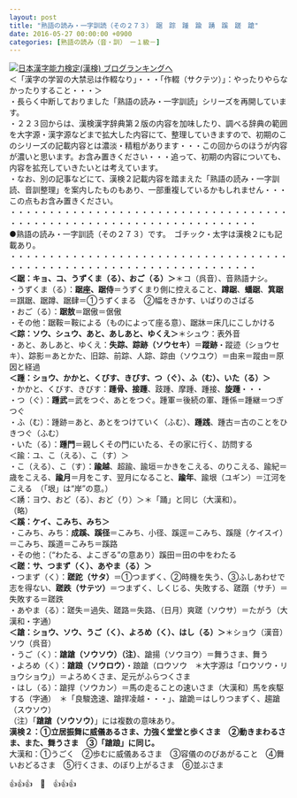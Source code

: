 ```yaml
---
layout: post
title: "熟語の読み・一字訓読（その２７３）　踞　踪　踵　踰　踴　蹊　蹉　蹌"
date: 2016-05-27 00:00:00 +0900
categories: [熟語の読み（音・訓）　ー１級－]
---
```


[![](/syuusyuu9701/assets/images/熟語の読み・一字訓読（その２７３）-踞-踪-踵-踰-踴-蹊-蹉-蹌-br_c_3028_1.gif)](http://blog.with2.net/link.php?1659096:3028 "日本漢字能力検定(漢検) ブログランキングへ")[日本漢字能力検定(漢検) ブログランキングへ](http://blog.with2.net/link.php?1659096:3028)  
＜「漢字の学習の大禁忌は作輟なり」・・・「作輟（サクテツ）」：やったりやらなかったりすること・・・＞  
・長らく中断しておりました「熟語の読み・一字訓読」シリーズを再開しています。  
・２２３回からは、漢検漢字辞典第２版の内容を加味したり、調べる辞典の範囲を大字源・漢字源などまで拡大した内容にて、整理していきますので、初期のこのシリーズの記載内容とは濃淡・精粗があります・・・この回からのほうが内容が濃いと思います。お含み置きください・・・追って、初期の内容についても、内容を拡充していきたいとは考えています。  
・なお、別の記事などにて、漢検２記載内容を踏まえた「熟語の読み・一字訓読、音訓整理」を案内したものもあり、一部重複しているかもしれません・・・この点もお含み置きください。  
・・・・・・・・・・・・・・・・・・・・・・・・・・・・・・・・・・・・・・・・・・・・・・・・・・・・・・・・・・・・・・・・・・・・  
●熟語の読み・一字訓読（その２７３）です。　ゴチック・太字は漢検２にも記載あり。  
・・・・・・・・・・・・・・・・・・・・・・・・・・・・・・・・・・・・・・・・・・・・・・・・・・・・・・・・・・・・・・・・・・・・  
**＜踞：キョ、コ、うずくま（る）、おご（る）＞**＊コ（呉音）、音熟語ナシ。  
・うずくま（る）：**踞座、踞侍**＝うずくまり側に控えること、**蹲踞**、**蟠踞**、**箕踞**＝踑踞、踞蹲、踞肆＝①うずくまる　②幅をきかす、いばりのさばる  
・おご（る）：**踞敖**＝踞傲＝倨傲  
・その他：踞鞍＝鞍による（ものによって座る意）、踞牀＝床几にこしかける  
**＜踪：ソウ、シュウ、あと、あしあと、ゆくえ＞**＊シュウ：表外音  
・あと、あしあと、ゆくえ：**失踪、踪跡（ソウセキ）**＝**蹤跡**・蹤迹（ショウセキ）、踪影＝あとかた、旧踪、前踪、人踪、踪由（ソウユウ）＝由来＝蹤由＝原因と経過  
**＜踵：ショウ、かかと、くびす、きびす、つ（ぐ）、ふ（む）、いた（る）＞**  
・かかと、くびす、きびす：**踵骨、接踵**、跂踵、摩踵、踵接、**旋踵**・・・  
・つ（ぐ）：**踵武**＝武をつぐ、あとをつぐ。踵軍＝後続の軍、踵係＝踵継＝つぎつぐ  
・ふ（む）：踵跡＝あと、あとをつけていく（ふむ）、**踵践**、踵古＝古のことをひきつぐ（ふむ）  
・いた（る）：**踵門**＝親しくその門にいたる、その家に行く、訪問する  
＜踰：ユ、こ（える）、こ（す）＞  
・こ（える）、こ（す）：**踰越**、超踰、踰垣＝かきをこえる、のりこえる、踰紀＝歳をこえる、**踰月**＝月をこす、翌月になること、**踰年**、踰垠（ユギン）＝江河をこえる　（「垠」は“岸”の意。）  
＜踴：ヨウ、おど（る）、おど（り）＞＊「踊」と同じ（大漢和）。  
（略）  
**＜蹊：ケイ、こみち、みち＞**  
・こみち、みち：**成蹊、蹊径**＝こみち、小径、蹊逕＝こみち、蹊隧（ケイスイ）＝こみち、蹊道＝こみち＝蹊路  
・その他：（“わたる、よこぎる”の意あり）蹊田＝田の中をわたる  
**＜蹉：サ、つまず（く）、あやま（る）＞**  
・つまず（く）：**蹉跎（サタ）**＝①つまずく、②時機を失う、③ふしあわせで志を得ない、**蹉跌（サテツ）**＝つまずく、しくじる、失敗する、蹉躓（サチ）＝失敗する＝蹉跌  
・あやま（る）：蹉失＝過失、蹉路＝失路、（日月）爽蹉（ソウサ）＝たがう（大漢和・字通）  
**＜蹌：ショウ、ソウ、うご（く）、よろめ（く）、はし（る）＞**＊ショウ（漢音）ソウ（呉音）  
・うご（く）：**蹌蹌（ソウソウ）（注）**、蹌揚（ソウヨウ）＝舞うさま、舞う  
・よろめ（く）：**蹌踉（ソウロウ）**・踉蹌（ロウソウ　＊大字源は「ロウソウ・リョウショウ」）＝よろめくさま、足元がふらつくさま  
・はし（る）：蹌捍（ソウカン）＝馬の走ることの速いさま（大漢和）馬を疾駆する（字通）　＊「良駿逸速、蹌捍凌越・・・」、蹌跪＝はしりつまずく、趨蹌（スウソウ）  
（注）「**蹌蹌（ソウソウ）**」には複数の意味あり。  
**漢検２：①立居振舞に威儀あるさま、力強く堂堂と歩くさま　②動きまわるさま、また、舞うさま　③「蹌踉」に同じ。**  
大漢和：①うごく　②歩むに威儀あるさま　③容儀ののびあがること　④舞いおどるさま　⑤行くさま、のぼり上がるさま　⑥並ぶさま  
  
👍👍👍　🐒　👍👍👍  